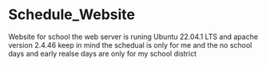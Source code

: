 # Schedule_Website
Website for school
the web server is runing Ubuntu 22.04.1 LTS and apache version 2.4.46
keep in mind the schedual is only for me and the no school days and early realse days are only for my school district
